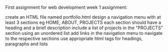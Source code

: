 First assignment for web development week 1 assignment:

create an HTML file named portfolio.html
design a navigation menu with at least 3 sections eg HOME, ABOUT, PROJECTS
each section should have a heading and a brief description
include a list of projects in the "PROJECTS" section using an unordered list
add links in the navigation menu to navigate to the respective sections
use appropriate html tags for headings, paragraphs and lists
